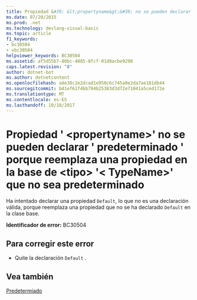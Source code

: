 ```yaml
---
title: Propiedad &#39; &lt;propertyname&gt;&#39; no se pueden declarar &#39; predeterminado &#39; porque reemplaza una propiedad en la base de &lt;tipo&gt; &#39;&lt; TypeName&gt;&#39; que no sea predeterminado
ms.date: 07/20/2015
ms.prod: .net
ms.technology: devlang-visual-basic
ms.topic: article
f1_keywords:
- bc30504
- vbc30504
helpviewer_keywords: BC30504
ms.assetid: af5d55b7-80bc-4085-8fcf-01d8acbe9290
caps.latest.revision: "8"
author: dotnet-bot
ms.author: dotnetcontent
ms.openlocfilehash: ade38c2e2dcad1e950c6c745a0e2da7ae181db44
ms.sourcegitcommit: bd1ef61f4bb794b25383d3d72e71041a5ced172e
ms.translationtype: MT
ms.contentlocale: es-ES
ms.lasthandoff: 10/18/2017
---
```

# <a name="property-39ltpropertynamegt39-cannot-be-declared-39default39-because-it-overrides-a-property-on-the-base-lttypegt-39lttypenamegt39-that-is-not-default"></a>Propiedad &#39; &lt;propertyname&gt;&#39; no se pueden declarar &#39; predeterminado &#39; porque reemplaza una propiedad en la base de &lt;tipo&gt; &#39;&lt; TypeName&gt;&#39; que no sea predeterminado
Ha intentado declarar una propiedad `Default`, lo que no es una declaración válida, porque reemplaza una propiedad que no se ha declarado `Default` en la clase base.  
  
 **Identificador de error:** BC30504  
  
## <a name="to-correct-this-error"></a>Para corregir este error  
  
-   Quite la declaración `Default` .  
  
## <a name="see-also"></a>Vea también  
 [Predetermiado](../../visual-basic/language-reference/modifiers/default.md)
